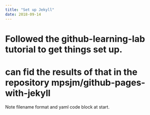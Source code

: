 ```yaml
---
title: "Set up Jekyll"
date: 2018-09-14
---
```

# Followed the github-learning-lab tutorial to get things set up.
# can fid the results of that in the repository mpsjm/github-pages-with-jekyll

Note filename format and yaml code block at start. 
